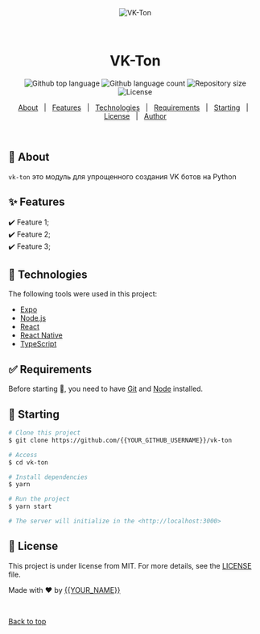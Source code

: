 <div align="center" id="top"> 
  <img src="./.github/app.gif" alt="VK-Ton" />

  &#xa0;

  <!-- <a href="https://vkton.netlify.app">Demo</a> -->
</div>

<h1 align="center">VK-Ton</h1>

<p align="center">
  <img alt="Github top language" src="https://img.shields.io/github/languages/top/{{AlexLovser}}/vk-ton?color=56BEB8">

  <img alt="Github language count" src="https://img.shields.io/github/languages/count/{{AlexLovser}}/vk-ton?color=56BEB8">

  <img alt="Repository size" src="https://img.shields.io/github/repo-size/{{AlexLovser}}/vk-ton?color=56BEB8">

  <img alt="License" src="https://img.shields.io/github/license/{{AlexLovser}}/vk-ton?color=56BEB8">

  <!-- <img alt="Github issues" src="https://img.shields.io/github/issues/{{YOUR_GITHUB_USERNAME}}/vk-ton?color=56BEB8" /> -->

  <!-- <img alt="Github forks" src="https://img.shields.io/github/forks/{{YOUR_GITHUB_USERNAME}}/vk-ton?color=56BEB8" /> -->

  <!-- <img alt="Github stars" src="https://img.shields.io/github/stars/{{YOUR_GITHUB_USERNAME}}/vk-ton?color=56BEB8" /> -->
</p>

<!-- Status -->

<!-- <h4 align="center"> 
	🚧  VK Ton 🚀 Under construction...  🚧
</h4> 

<hr> -->

<p align="center">
  <a href="#dart-about">About</a> &#xa0; | &#xa0; 
  <a href="#sparkles-features">Features</a> &#xa0; | &#xa0;
  <a href="#rocket-technologies">Technologies</a> &#xa0; | &#xa0;
  <a href="#white_check_mark-requirements">Requirements</a> &#xa0; | &#xa0;
  <a href="#checkered_flag-starting">Starting</a> &#xa0; | &#xa0;
  <a href="#memo-license">License</a> &#xa0; | &#xa0;
  <a href="https://github.com/{{AlexLovser}}" target="_blank">Author</a>
</p>

<br>

## :dart: About ##

`vk-ton` это модуль для упрощенного создания VK ботов на Python

## :sparkles: Features ##

:heavy_check_mark: Feature 1;\
:heavy_check_mark: Feature 2;\
:heavy_check_mark: Feature 3;

## :rocket: Technologies ##

The following tools were used in this project:

- [Expo](https://expo.io/)
- [Node.js](https://nodejs.org/en/)
- [React](https://pt-br.reactjs.org/)
- [React Native](https://reactnative.dev/)
- [TypeScript](https://www.typescriptlang.org/)

## :white_check_mark: Requirements ##

Before starting :checkered_flag:, you need to have [Git](https://git-scm.com) and [Node](https://nodejs.org/en/) installed.

## :checkered_flag: Starting ##

```bash
# Clone this project
$ git clone https://github.com/{{YOUR_GITHUB_USERNAME}}/vk-ton

# Access
$ cd vk-ton

# Install dependencies
$ yarn

# Run the project
$ yarn start

# The server will initialize in the <http://localhost:3000>
```

## :memo: License ##

This project is under license from MIT. For more details, see the [LICENSE](LICENSE.md) file.


Made with :heart: by <a href="https://github.com/{{YOUR_GITHUB_USERNAME}}" target="_blank">{{YOUR_NAME}}</a>

&#xa0;

<a href="#top">Back to top</a>
